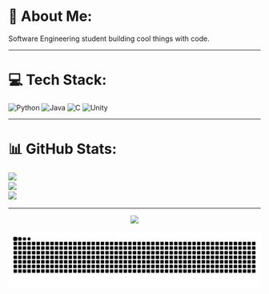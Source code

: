 # 💫 About Me:

Software Engineering student building cool things with code.

---

# 💻 Tech Stack:

![Python](https://img.shields.io/badge/python-3670A0?style=for-the-badge&logo=python&logoColor=ffdd54) ![Java](https://img.shields.io/badge/java-%23ED8B00.svg?style=for-the-badge&logo=openjdk&logoColor=white) ![C](https://img.shields.io/badge/c-%2300599C.svg?style=for-the-badge&logo=c&logoColor=white) ![Unity](https://img.shields.io/badge/unity-%23000000.svg?style=for-the-badge&logo=unity&logoColor=white)

---

# 📊 GitHub Stats:

![](https://github-readme-stats.vercel.app/api?username=L9nnek&theme=dark&hide_border=false&include_all_commits=false&count_private=false)<br/>
![](https://nirzak-streak-stats.vercel.app/?user=L9nnek&theme=dark&hide_border=false)<br/>
![](https://github-readme-stats.vercel.app/api/top-langs/?username=L9nnek&theme=dark&hide_border=false&include_all_commits=false&count_private=false&layout=compact)

---

<div align="center">

[![](https://visitcount.itsvg.in/api?id=L9nnek&icon=0&color=0)](https://visitcount.itsvg.in)

![snake svg](https://raw.githubusercontent.com/L9nnek/L9nnek/output/github-contribution-grid-snake-dark.svg)

</div>
